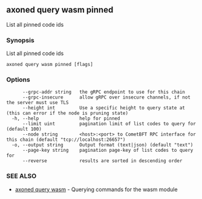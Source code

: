 ## axoned query wasm pinned

List all pinned code ids

### Synopsis

List all pinned code ids

```
axoned query wasm pinned [flags]
```

### Options

```
      --grpc-addr string   the gRPC endpoint to use for this chain
      --grpc-insecure      allow gRPC over insecure channels, if not the server must use TLS
      --height int         Use a specific height to query state at (this can error if the node is pruning state)
  -h, --help               help for pinned
      --limit uint         pagination limit of list codes to query for (default 100)
      --node string        <host>:<port> to CometBFT RPC interface for this chain (default "tcp://localhost:26657")
  -o, --output string      Output format (text|json) (default "text")
      --page-key string    pagination page-key of list codes to query for
      --reverse            results are sorted in descending order
```

### SEE ALSO

* [axoned query wasm](axoned_query_wasm.md)	 - Querying commands for the wasm module
